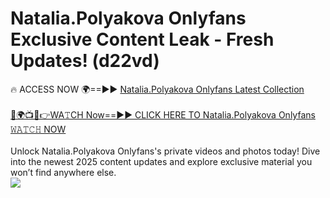 # Natalia.Polyakova Onlyfans Exclusive Content Leak - Fresh Updates! (d22vd)

🔥 ACCESS NOW 🌍==►► <a href="https://tinyurl.com/kvy9nzfs" rel="nofollow">Natalia.Polyakova Onlyfans Latest Collection</a>
<br><br>
[🔴🌍📺📱👉WA𝚃CH Now==►► CLICK HERE TO Natalia.Polyakova Onlyfans 𝚆𝙰𝚃𝙲𝙷 NOW](https://tinyurl.com/kvy9nzfs)
<br><br>
Unlock Natalia.Polyakova Onlyfans's private videos and photos today! Dive into the newest 2025 content updates and explore exclusive material you won’t find anywhere else.
<br>
<a href="https://tinyurl.com/kvy9nzfs" rel="nofollow" data-target="animated-image.originalLink"><img src="https://camo.githubusercontent.com/8a4f000d20f83aca3bf7ec5f350d767afa0574a8a352519fd8cfa583a6f93a33/68747470733a2f2f692e696d6775722e636f6d2f644a486b345a712e676966" data-canonical-src="https://i.imgur.com/dJHk4Zq.gif" style="max-width: 100%; display: inline-block;" data-target="animated-image.originalImage"></a>
<br>

